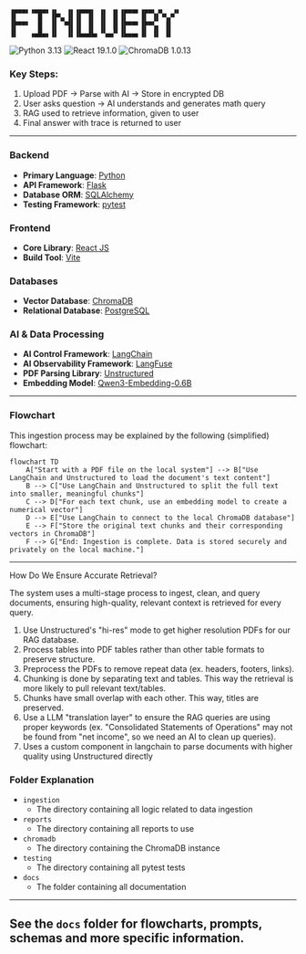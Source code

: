 ```
▗▄▄▄▖▗▄▄▄▖▗▖  ▗▖▗▄▄▄▖ ▗▖ ▗▖▗▄▄▄▖▗▄▄▖▗▖  ▗▖
▐▌     █  ▐▛▚▖▐▌▐▌ ▐▌ ▐▌ ▐▌▐▌   ▐▌ ▐▌▝▚▞▘  
▐▛▀▀▘  █  ▐▌ ▝▜▌▐▌ ▐▌ ▐▌ ▐▌▐▛▀▀▘▐▛▀▚▖ ▐▌  
▐▌   ▗▄█▄▖▐▌  ▐▌▐▙▄▟▙▖▝▚▄▞▘▐▙▄▄▖▐▌ ▐▌ ▐▌                                      
```

![Python 3.13](https://img.shields.io/badge/Python-3.13-blue?logo=python&logoColor=white)
![React 19.1.0](https://img.shields.io/badge/React-19.1.0-blue?logo=react)
![ChromaDB 1.0.13](https://img.shields.io/badge/ChromaDB-1.0.13-blue?logo=python)

### Key Steps:

1. Upload PDF → Parse with AI → Store in encrypted DB
2. User asks question → AI understands and generates math query
3. RAG used to retrieve information, given to user
4. Final answer with trace is returned to user

---

### Backend

- **Primary Language**: [Python](https://www.python.org/)
- **API Framework**: [Flask](https://flask.palletsprojects.com/)
- **Database ORM**: [SQLAlchemy](https://www.sqlalchemy.org/)
- **Testing Framework**: [pytest](https://docs.pytest.org/)

### Frontend

- **Core Library**: [React JS](https://react.dev/)
- **Build Tool**: [Vite](https://vitejs.dev/)

### Databases

- **Vector Database**: [ChromaDB](https://www.trychroma.com/)
- **Relational Database**: [PostgreSQL](https://www.postgresql.org/)

### AI & Data Processing

- **AI Control Framework**: [LangChain](https://www.langchain.com/)
- **AI Observability Framework**: [LangFuse](https://github.com/langfuse/langfuse)
- **PDF Parsing Library**: [Unstructured](https://unstructured.io/)
- **Embedding Model**: [Qwen3-Embedding-0.6B](https://huggingface.co/Qwen/Qwen3-Embedding-0.6B)

---

### Flowchart

This ingestion process may be explained by the following (simplified) flowchart:

```mermaid
flowchart TD
    A["Start with a PDF file on the local system"] --> B["Use LangChain and Unstructured to load the document's text content"]
    B --> C["Use LangChain and Unstructured to split the full text into smaller, meaningful chunks"]
    C --> D["For each text chunk, use an embedding model to create a numerical vector"]
    D --> E["Use LangChain to connect to the local ChromaDB database"]
    E --> F["Store the original text chunks and their corresponding vectors in ChromaDB"]
    F --> G["End: Ingestion is complete. Data is stored securely and privately on the local machine."]
```

---
How Do We Ensure Accurate Retrieval?

The system uses a multi-stage process to ingest, clean, and query documents, ensuring high-quality, relevant context is
retrieved for every query.

1. Use Unstructured's "hi-res" mode to get higher resolution PDFs for our RAG database.
2. Process tables into PDF tables rather than other table formats to preserve structure.
3. Preprocess the PDFs to remove repeat data (ex. headers, footers, links).
4. Chunking is done by separating text and tables. This way the retrieval is more likely to pull relevant text/tables.
5. Chunks have small overlap with each other. This way, titles are preserved.
6. Use a LLM "translation layer" to ensure the RAG queries are using proper keywords (ex. "Consolidated Statements of
   Operations" may not be found from "net income", so we need an AI to clean up queries).
7. Uses a custom component in langchain to parse documents with higher quality using Unstructured directly

### Folder Explanation

- `ingestion`
    - The directory containing all logic related to data ingestion
- `reports`
    - The directory containing all reports to use
- `chromadb`
    - The directory containing the ChromaDB instance
- `testing`
    - The directory containing all pytest tests
- `docs`
    - The folder containing all documentation

---

## See the `docs` folder for flowcharts, prompts, schemas and more specific information.
